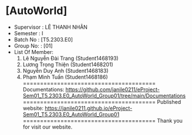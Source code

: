 [AutoWorld]
=======================================
+ Supervisor		: LÊ THANH NHÂN
+ Semester		: I	
+ Batch No		: [T5.2303.E0]	
+ Group No:		: [01]
+ List Of Member:
	1. Lê Nguyễn Đài Trang  	(Student1468193)
	2. Lương Trọng Thiện		(Student1468201)
	3. Nguyễn Duy Anh 		(Student1468183)
	4. Phạm Minh Tuấn 		(Student1468186)
=======================================
Documentations: https://github.com/janile0211/eProject-Sem01_T5.2303.E0_AutoWorld_Group01/tree/main/Documentations
=======================================
Published website: https://janile0211.github.io/eProject-Sem01_T5.2303.E0_AutoWorld_Group01
=======================================
Thank you for visit our website.
